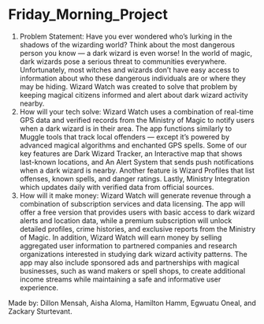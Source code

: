 # Friday_Morning_Project
1. Problem Statement: Have you ever wondered who’s lurking in the shadows of the wizarding world? Think about the most dangerous person you know — a dark wizard is even worse! In the world of magic, dark wizards pose a serious threat to communities everywhere. Unfortunately, most witches and wizards don’t have easy access to information about who these dangerous individuals are or where they may be hiding. Wizard Watch was created to solve that problem by keeping magical citizens informed and alert about dark wizard activity nearby.
2. How will your tech solve: Wizard Watch uses a combination of real-time GPS data and verified records from the Ministry of Magic to notify users when a dark wizard is in their area. The app functions similarly to Muggle tools that track local offenders — except it’s powered by advanced magical algorithms and enchanted GPS spells. Some of our key features are Dark Wizard Tracker, an Interactive map that shows last-known locations, and An Alert System that sends push notifications when a dark wizard is nearby. Another feature is Wizard Profiles that list offenses, known spells, and danger ratings. Lastly, Ministry Integration which updates daily with verified data from official sources.
3. How will it make money: Wizard Watch will generate revenue through a combination of subscription services and data licensing. The app will offer a free version that provides users with basic access to dark wizard alerts and location data, while a premium subscription will unlock detailed profiles, crime histories, and exclusive reports from the Ministry of Magic. In addition, Wizard Watch will earn money by selling aggregated user information to partnered companies and research organizations interested in studying dark wizard activity patterns. The app may also include sponsored ads and partnerships with magical businesses, such as wand makers or spell shops, to create additional income streams while maintaining a safe and informative user experience.

Made by:
Dillon Mensah,
Aisha Aloma,
Hamilton Hamm,
Egwuatu Oneal,
and Zackary Sturtevant.
